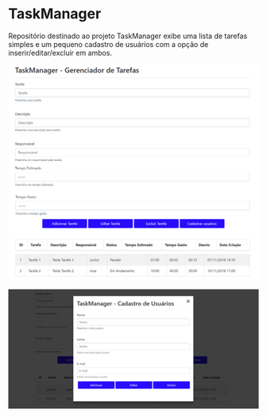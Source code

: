 # TaskManager
Repositório destinado ao projeto TaskManager exibe uma lista de tarefas simples e um pequeno cadastro de usuários com a opção de inserir/editar/excluir em ambos.

![](images/Figura-01.png?raw=true)

![](images/Figura-02.png?raw=true)